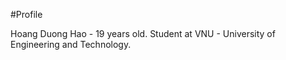 #Profile

Hoang Duong Hao - 19 years old.
Student at VNU - University of Engineering and Technology.
